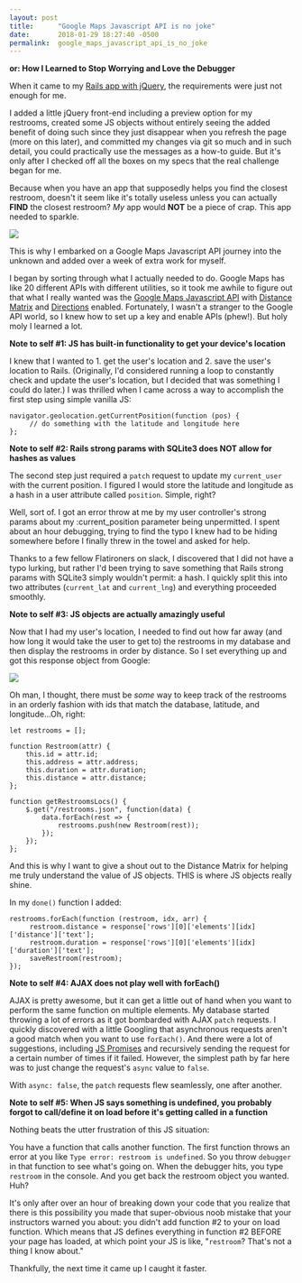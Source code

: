 ```yaml
---
layout: post
title:      "Google Maps Javascript API is no joke"
date:       2018-01-29 18:27:40 -0500
permalink:  google_maps_javascript_api_is_no_joke
---
```


**or: How I Learned to Stop Worrying and Love the Debugger**

When it came to my [Rails app with jQuery](https://github.com/marielfrank/where2p), the requirements were just not enough for me. 

I added a little jQuery front-end including a preview option for my restrooms, created some JS objects without entirely seeing the added benefit of doing such since they just disappear when you refresh the page (more on this later), and committed my changes via git so much and in such detail, you could practically use the messages as a how-to guide. But it's only after I checked off all the boxes on my specs that the real challenge began for me.

Because when you have an app that supposedly helps you find the closest restroom, doesn't it seem like it's totally useless unless you can actually **FIND** the closest restroom? *My* app would **NOT** be a piece of crap. This app needed to sparkle.

![](http://www.reactiongifs.com/r/2013/01/fantastic.gif)

This is why I embarked on a Google Maps Javascript API journey into the unknown and added over a week of extra work for myself. 

I began by sorting through what I actually needed to do. Google Maps has like 20 different APIs with different utilities, so it took me awhile to figure out that what I really wanted was the [Google Maps Javascript API](https://developers.google.com/maps/documentation/javascript/) with [Distance Matrix](https://developers.google.com/maps/documentation/javascript/distancematrix) and [Directions](https://developers.google.com/maps/documentation/javascript/directions) enabled. Fortunately, I wasn't a stranger to the Google API world, so I knew how to set up a key and enable APIs (phew!). But holy moly I learned a lot. 

**Note to self #1: JS has built-in functionality to get your device's location**

I knew that I wanted to 1. get the user's location and 2. save the user's location to Rails. (Originally, I'd considered running a loop to constantly check and update the user's location, but I decided that was something I could do later.) I was thrilled when I came across a way to accomplish the first step using simple vanilla JS:

```
navigator.geolocation.getCurrentPosition(function (pos) { 
     // do something with the latitude and longitude here
};
```

**Note to self #2: Rails strong params with SQLite3 does NOT allow for hashes as values** 

The second step just required a `patch` request to update my `current_user` with the current position. I figured I would store the latitude and longitude as a hash in a user attribute called `position`. Simple, right?

Well, sort of. I got an error throw at me by my user controller's strong params about my :current_position parameter being unpermitted. I spent about an hour debugging, trying to find the typo I knew had to be hiding somewhere before I finally threw in the towel and asked for help.

Thanks to a few fellow Flatironers on slack, I discovered that I did not have a typo lurking, but rather I'd been trying to save something that Rails strong params with SQLite3 simply wouldn't permit: a hash. I quickly split this into two attributes (`current_lat` and `current_lng`) and everything proceeded smoothly.

**Note to self #3: JS objects are actually amazingly useful**

Now that I had my user's location, I needed to find out how far away (and how long it would take the user to get to) the restrooms in my database and then display the restrooms in order by distance. So I set everything up and got this response object from Google:

![](https://i.imgur.com/XQv548T.png)

Oh man, I thought, there must be *some* way to keep track of the restrooms in an orderly fashion with ids that match the database, latitude, and longitude...Oh, right:

```
let restrooms = [];

function Restroom(attr) {
    this.id = attr.id;
    this.address = attr.address;
    this.duration = attr.duration;
    this.distance = attr.distance;
};

function getRestroomsLocs() {
    $.get("/restrooms.json", function(data) {
        data.forEach(rest => {
            restrooms.push(new Restroom(rest));
        });
    });
};
```

And this is why I want to give a shout out to the Distance Matrix for helping me truly understand the value of JS objects. THIS is where JS objects really shine. 

In my `done()` function I added:
```
restrooms.forEach(function (restroom, idx, arr) {
     restroom.distance = response['rows'][0]['elements'][idx]['distance']['text'];
     restroom.duration = response['rows'][0]['elements'][idx]['duration']['text'];
     saveRestroom(restroom);
});
```

**Note to self #4: AJAX does not play well with forEach()**

AJAX is pretty awesome, but it can get a little out of hand when you want to perform the same function on multiple elements. My database started throwing a lot of errors as it got bombarded with AJAX `patch` requests. I quickly discovered with a little Googling that asynchronous requests aren't a good match when you want to use `forEach()`. And there were a lot of suggestions, including [JS Promises](https://developer.mozilla.org/en-US/docs/Web/JavaScript/Reference/Global_Objects/Promise) and recursively sending the request for a certain number of times if it failed. However, the simplest path by far here was to just change the request's `async` value to `false`.

With `async: false`, the `patch` requests flew seamlessly, one after another.

**Note to self #5: When JS says something is undefined, you probably forgot to call/define it on load before it's getting called in a function**

Nothing beats the utter frustration of this JS situation:

You have a function that calls another function. The first function throws an error at you like `Type error: restroom is undefined`. So you throw  `debugger` in that function to see what's going on. When the debugger hits, you type `restroom` in the console. And you get back the restroom object you wanted. Huh?

It's only after over an hour of breaking down your code that you realize that there is this possibility you made that super-obvious noob mistake that your instructors warned you about: you didn't add function #2 to your on load function. Which means that JS defines everything in function #2 BEFORE your page has loaded, at which point your JS is like, "`restroom`? That's not a thing I know about."

Thankfully, the next time it came up I caught it faster.
